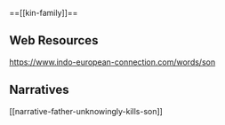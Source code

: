 ==[[kin-family]]==

## Web Resources
https://www.indo-european-connection.com/words/son

## Narratives
[[narrative-father-unknowingly-kills-son]]